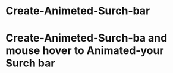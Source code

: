 # Create-Animeted-Surch-bar
# Create-Animeted-Surch-ba and mouse hover to Animated-your Surch bar
 

